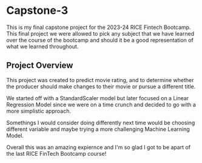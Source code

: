 # Capstone-3
This is my final capstone project for the 2023-24 RICE Fintech Bootcamp. This final project we were allowed to pick any subject that we have learned over the course of the bootcamp and should it be a good representation of what we learned throughout.

## Project Overview
This project was created to predict movie rating, and to determine whether the producer should make changes to their movie or pursue a different title.

We started off with a StandardScaler model but later focused on a Linear Regression Model since we were on a time crunch and decided to go with a more simplistic approach.

Somethings I would consider doing differently next time would be choosing different variable and maybe trying a more challenging Machine Learning Model.

Overall this was an amazing expiernce and I'm so glad I got to be apart of the last RICE FinTech Bootcamp course!
